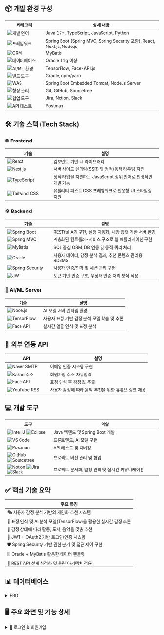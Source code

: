 ## 📦 개발 환경 구성

<table>
<thead>
<tr>
<th width="25%">카테고리</th>
<th width="75%">상세 내용</th>
</tr>
</thead>
<tbody>
<tr>
<td><img src="https://img.shields.io/badge/💻_개발_언어-4A90E2?style=flat&logoColor=white" alt="개발 언어"></td>
<td>Java 17+, TypeScript, JavaScript, Python</td>
</tr>
<tr>
<td><img src="https://img.shields.io/badge/🚀_프레임워크-7ED321?style=flat&logoColor=white" alt="프레임워크"></td>
<td>Spring Boot (Spring MVC, Spring Security 포함), React, Next.js, Node.js</td>
</tr>
<tr>
<td><img src="https://img.shields.io/badge/🗄️_ORM-F5A623?style=flat&logoColor=white" alt="ORM"></td>
<td>MyBatis</td>
</tr>
<tr>
<td><img src="https://img.shields.io/badge/💾_데이터베이스-D0021B?style=flat&logoColor=white" alt="데이터베이스"></td>
<td>Oracle 11g 이상</td>
</tr>
<tr>
<td><img src="https://img.shields.io/badge/🤖_AI/ML_환경-9013FE?style=flat&logoColor=white" alt="AI/ML 환경"></td>
<td>TensorFlow, Face-API.js</td>
</tr>
<tr>
<td><img src="https://img.shields.io/badge/🔨_빌드_도구-50E3C2?style=flat&logoColor=white" alt="빌드 도구"></td>
<td>Gradle, npm/yarn</td>
</tr>
<tr>
<td><img src="https://img.shields.io/badge/🌐_WAS-BD10E0?style=flat&logoColor=white" alt="WAS"></td>
<td>Spring Boot Embedded Tomcat, Node.js Server</td>
</tr>
<tr>
<td><img src="https://img.shields.io/badge/📂_형상_관리-4A90E2?style=flat&logoColor=white" alt="형상 관리"></td>
<td>Git, GitHub, Sourcetree</td>
</tr>
<tr>
<td><img src="https://img.shields.io/badge/🤝_협업_도구-7ED321?style=flat&logoColor=white" alt="협업 도구"></td>
<td>Jira, Notion, Slack</td>
</tr>
<tr>
<td><img src="https://img.shields.io/badge/🧪_API_테스트-F5A623?style=flat&logoColor=white" alt="API 테스트"></td>
<td>Postman</td>
</tr>
</tbody>
</table>

## 🛠️ 기술 스택 (Tech Stack)

### 🌐 Frontend

<table>
<thead>
<tr>
<th width="30%">기술</th>
<th width="70%">설명</th>
</tr>
</thead>
<tbody>
<tr>
<td><img src="https://img.shields.io/badge/React-61DAFB?style=flat&logo=react&logoColor=black" alt="React"></td>
<td>컴포넌트 기반 UI 라이브러리</td>
</tr>
<tr>
<td><img src="https://img.shields.io/badge/Next.js-000000?style=flat&logo=next.js&logoColor=white" alt="Next.js"></td>
<td>서버 사이드 렌더링(SSR) 및 정적/동적 라우팅 지원</td>
</tr>
<tr>
<td><img src="https://img.shields.io/badge/TypeScript-3178C6?style=flat&logo=typescript&logoColor=white" alt="TypeScript"></td>
<td>정적 타입을 지원하는 JavaScript 상위 언어로 안정적인 개발 가능</td>
</tr>
<tr>
<td><img src="https://img.shields.io/badge/Tailwind_CSS-38B2AC?style=flat&logo=tailwind-css&logoColor=white" alt="Tailwind CSS"></td>
<td>유틸리티 퍼스트 CSS 프레임워크로 반응형 UI 스타일링 지원</td>
</tr>
</tbody>
</table>

### ⚙️ Backend

<table>
<thead>
<tr>
<th width="30%">기술</th>
<th width="70%">설명</th>
</tr>
</thead>
<tbody>
<tr>
<td><img src="https://img.shields.io/badge/Spring_Boot-6DB33F?style=flat&logo=spring-boot&logoColor=white" alt="Spring Boot"></td>
<td>RESTful API 구현, 설정 자동화, 내장 톰캣 기반 서버 환경</td>
</tr>
<tr>
<td><img src="https://img.shields.io/badge/Spring_MVC-6DB33F?style=flat&logo=spring&logoColor=white" alt="Spring MVC"></td>
<td>계층화된 컨트롤러-서비스 구조로 웹 애플리케이션 구현</td>
</tr>
<tr>
<td><img src="https://img.shields.io/badge/MyBatis-000000?style=flat&logo=mybatis&logoColor=white" alt="MyBatis"></td>
<td>SQL 중심 ORM, DB 연동 및 동적 쿼리 처리</td>
</tr>
<tr>
<td><img src="https://img.shields.io/badge/Oracle-F80000?style=flat&logo=oracle&logoColor=white" alt="Oracle"></td>
<td>사용자 데이터, 감정 분석 결과, 추천 콘텐츠 관리용 RDBMS</td>
</tr>
<tr>
<td><img src="https://img.shields.io/badge/Spring_Security-6DB33F?style=flat&logo=spring-security&logoColor=white" alt="Spring Security"></td>
<td>사용자 인증/인가 및 세션 관리 구현</td>
</tr>
<tr>
<td><img src="https://img.shields.io/badge/JWT-000000?style=flat&logo=json-web-tokens&logoColor=white" alt="JWT"></td>
<td>토큰 기반 인증 구조, 무상태 인증 처리 방식 적용</td>
</tr>
</tbody>
</table>

### 🤖 AI/ML Server

<table>
<thead>
<tr>
<th width="30%">기술</th>
<th width="70%">설명</th>
</tr>
</thead>
<tbody>
<tr>
<td><img src="https://img.shields.io/badge/Node.js-339933?style=flat&logo=node.js&logoColor=white" alt="Node.js"></td>
<td>AI 모델 서버 런타임 환경</td>
</tr>
<tr>
<td><img src="https://img.shields.io/badge/TensorFlow-FF6F00?style=flat&logo=tensorflow&logoColor=white" alt="TensorFlow"></td>
<td>사용자 표정 기반 감정 분석 모델 학습 및 추론</td>
</tr>
<tr>
<td><img src="https://img.shields.io/badge/Face_API-4285F4?style=flat&logo=google&logoColor=white" alt="Face API"></td>
<td>실시간 얼굴 인식 및 표정 분석</td>
</tr>
</tbody>
</table>

## 🔌 외부 연동 API

<table>
<thead>
<tr>
<th width="30%">API</th>
<th width="70%">설명</th>
</tr>
</thead>
<tbody>
<tr>
<td><img src="https://img.shields.io/badge/Naver_SMTP-03C75A?style=flat&logo=naver&logoColor=white" alt="Naver SMTP"></td>
<td>이메일 인증 시스템 구현</td>
</tr>
<tr>
<td><img src="https://img.shields.io/badge/Kakao_주소-FFCD00?style=flat&logo=kakao&logoColor=black" alt="Kakao 주소"></td>
<td>회원가입 주소 자동입력</td>
</tr>
<tr>
<td><img src="https://img.shields.io/badge/Face_API-4285F4?style=flat&logo=microsoft&logoColor=white" alt="Face API"></td>
<td>표정 인식 후 감정 값 추출</td>
</tr>
<tr>
<td><img src="https://img.shields.io/badge/YouTube_RSS-FF0000?style=flat&logo=youtube&logoColor=white" alt="YouTube RSS"></td>
<td>사용자 감정에 따라 음악 추천을 위한 유튜브 링크 제공</td>
</tr>
</tbody>
</table>

## 💻 개발 도구

<table>
<thead>
<tr>
<th width="30%">도구</th>
<th width="70%">역할</th>
</tr>
</thead>
<tbody>
<tr>
<td><img src="https://img.shields.io/badge/IntelliJ_IDEA-000000?style=flat&logo=intellij-idea&logoColor=white" alt="IntelliJ"> <img src="https://img.shields.io/badge/Eclipse-2C2255?style=flat&logo=eclipse&logoColor=white" alt="Eclipse"></td>
<td>Java 백엔드 및 Spring Boot 개발</td>
</tr>
<tr>
<td><img src="https://img.shields.io/badge/Visual_Studio_Code-007ACC?style=flat&logo=visual-studio-code&logoColor=white" alt="VS Code"></td>
<td>프론트엔드, AI 모델 구현</td>
</tr>
<tr>
<td><img src="https://img.shields.io/badge/Postman-FF6C37?style=flat&logo=postman&logoColor=white" alt="Postman"></td>
<td>API 테스트 및 디버깅</td>
</tr>
<tr>
<td><img src="https://img.shields.io/badge/GitHub-181717?style=flat&logo=github&logoColor=white" alt="GitHub"> <img src="https://img.shields.io/badge/Sourcetree-0052CC?style=flat&logo=sourcetree&logoColor=white" alt="Sourcetree"></td>
<td>프로젝트 버전 관리 및 협업</td>
</tr>
<tr>
<td><img src="https://img.shields.io/badge/Notion-000000?style=flat&logo=notion&logoColor=white" alt="Notion"> <img src="https://img.shields.io/badge/Jira-0052CC?style=flat&logo=jira&logoColor=white" alt="Jira"> <img src="https://img.shields.io/badge/Slack-4A154B?style=flat&logo=slack&logoColor=white" alt="Slack"></td>
<td>프로젝트 문서화, 일정 관리 및 실시간 커뮤니케이션</td>
</tr>
</tbody>
</table>

## ✅ 핵심 기술 요약

<table>
<thead>
<tr>
<th width="100%">주요 특징</th>
</tr>
</thead>
<tbody>
<tr>
<td>🎭 사용자 감정 분석 기반의 개인화 추천 시스템</td>
</tr>
<tr>
<td>🤖 표정 인식 및 AI 분석 모델(TensorFlow)을 활용한 실시간 감정 추론</td>
</tr>
<tr>
<td>🎯 감정 상태에 따라 활동, 도서, 음악을 맞춤 추천</td>
</tr>
<tr>
<td>🔐 JWT + OAuth2 기반 로그인/인증 시스템</td>
</tr>
<tr>
<td>🛡️ Spring Security 기반 권한 분기 및 접근 제어 구현</td>
</tr>
<tr>
<td>🗄️ Oracle + MyBatis 활용한 데이터 핸들링</td>
</tr>
<tr>
<td>🚀 REST API 설계 최적화 및 클린 아키텍처 적용</td>
</tr>
</tbody>
</table>

## 📊 데이터베이스 
<a name="trade-section-top-erd"></a>
<details>
<summary>ERD</summary>
  <br>
<ul>
  <li><b>사용자 관리</b>
    <ul>
      <li>USER_INFO: 사용자 기본 정보</li>
      <li>USER_CONTACT: 사용자 문의사항 관리</li>
      <li>CONTACT_ANSWER: 문의사항 답변 관리</li>
      <li>USER_FEEDBACK: 사용자 피드백 및 평가</li>
    </ul>
  </li>
<br>
  <li><b>감정 기반 콘텐츠 관리</b>
    <ul>
      <li>EMOTIONS: 감정 카테고리 정보</li>
      <li>EMOTIONBOOK: 감정별 추천 도서 정보</li>
      <li>EMOTIONACTING: 감정별 추천 연기/영상 콘텐츠</li>
      <li>EMOTIONMUSIC: 감정별 추천 음악 정보</li>
      <li>YOUTUBEVIDEO: 유튜브 영상 연동 정보</li>
    </ul>
  </li>
<br>
  <li><b>사용자 활동 기록</b>
    <ul>
      <li>USERRECORD: 게시판</li>
      <li>USER_CHURN_TRAIN: 사용자 이탈 예측을 위한 학습 데이터</li>
    </ul>
  </li>
<br>
  <li><b>컬렉션 관리</b>
    <ul>
      <li>COLLECTIONS: 사용자 맞춤 컬렉션 정보</li>
      <li>COLLECTION_ITEMS: 컬렉션 내 개별 콘텐츠 아이템</li>
    </ul>
  </li>
<br>
</ul>
<br>
  
## 📌 전체 ERD
![MoodSync](https://github.com/pingpingeee/MoodSync/blob/main/back-end/lib/images/erd/erd.png?raw=true)

<div align="center">
<a href="#trade-section-top-erd">
<img src="https://img.shields.io/badge/🔼위로 이동-4A90E2?style=for-the-badge&logoColor=white" alt="맨 위로">
</a>
</div>

</details>

## 🖥 주요 화면 및 기능 상세

<a name="trade-section-top1"></a>
<details>
<summary>🔐 로그인 & 회원가입</summary>



### 🔝 [이 섹션 맨 위로 이동](#trade-section-top1)
---
</details>

